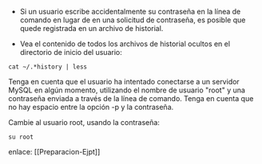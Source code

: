 
- Si un usuario escribe accidentalmente su contraseña en la línea de comando en lugar de en una solicitud de contraseña, es posible que quede registrada en un archivo de historial.

- Vea el contenido de todos los archivos de historial ocultos en el directorio de inicio del usuario:

```
cat ~/.*history | less
```
Tenga en cuenta que el usuario ha intentado conectarse a un servidor MySQL en algún momento, utilizando el nombre de usuario "root" y una contraseña enviada a través de la línea de comando. Tenga en cuenta que no hay espacio entre la opción -p y la contraseña.

Cambie al usuario root, usando la contraseña:

```
su root
```

enlace:
[[Preparacion-Ejpt]]